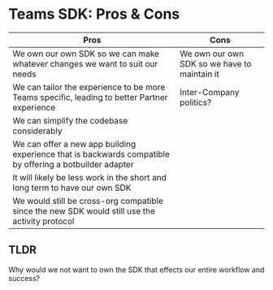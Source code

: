# Teams SDK: Pros & Cons

| Pros                                                                                                     | Cons                                         |
| -------------------------------------------------------------------------------------------------------- | -------------------------------------------- |
| We own our own SDK so we can make whatever changes we want to suit our needs                             | We own our own SDK so we have to maintain it |
| We can tailor the experience to be more Teams specific, leading to better Partner experience             | Inter-Company politics?                      |
| We can simplify the codebase considerably                                                                |                                              |
| We can offer a new app building experience that is backwards compatible by offering a botbuilder adapter |                                              |
| It will likely be less work in the short and long term to have our own SDK                               |                                              |
| We would still be cross-org compatible since the new SDK would still use the activity protocol           |                                              |

## TLDR

Why would we not want to own the SDK that effects our entire workflow and success?
